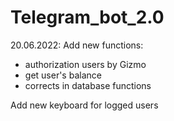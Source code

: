 # Telegram_bot_2.0

20.06.2022:
Add new functions:
- authorization users by Gizmo
- get user's balance
- corrects in database functions

Add new keyboard for logged users
